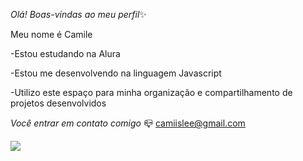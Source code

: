 *Olá! Boas-vindas ao meu perfil*✨

Meu nome é Camile

-Estou estudando na Alura 

-Estou me desenvolvendo na linguagem Javascript 

-Utilizo este espaço para minha organização e compartilhamento de projetos desenvolvidos


*Você entrar em contato comigo* 📪
camiislee@gmail.com


![](![17278659513286365777065385747415](https://github.com/user-attachments/assets/a3721cae-7b71-40c6-b787-c95df2bf3319)
)
